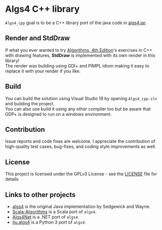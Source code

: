 # Algs4 C++ library

`Algs4_cpp` goal is to be a C++ library port of the java code in <a href="http://algs4.cs.princeton.edu/code/">algs4.jar</a>.

## Render and StdDraw 
If what you ever wanted to try [Algorithms, 4th Edition](https://algs4.cs.princeton.edu/home/)'s exercises in C++ with drawing features, **StdDraw** is implemented with its own render in this library!    
The render was building using GDI+ and PIMPL idiom making it easy to replace it with your render if you like.  

## Build
You can build the solution using Visual Studio 19 by opening `Algs4_cpp.sln` and building the project.  
You can also use build it using any other compiler too but be aware that GDP+ is designed to run on a windows environment.  

## Contribution

Issue reports and code fixes are welcome. I appreciate the contribution of high-quality test cases, bug-fixes, and coding style improvements as well.

## License

This project is licensed under the GPLv3 License - see the [LICENSE](LICENSE) file for details

## Links to other projects

- [algs4](https://github.com/kevin-wayne/algs4/) is the original Java implementation by Sedgewick and Wayne.
- [Scala-Algorithms](https://github.com/garyaiki/Scala-Algorithms) is a Scala port of `algs4`.
- [Algs4Net](https://github.com/nguyenqthai/Algs4Net) is a .NET port of `algs4`.
- [itu.algs4](https://github.com/itu-algorithms/itu.algs4) is a Python 3 port of `algs4`.